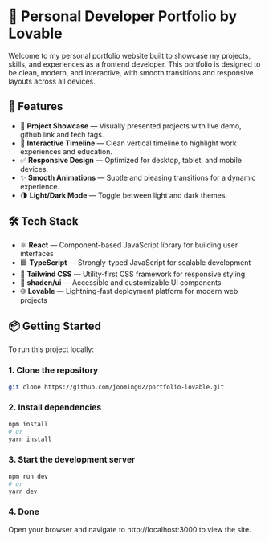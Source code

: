 # 💼 Personal Developer Portfolio by Lovable

Welcome to my personal portfolio website built to showcase my projects, skills, and experiences as a frontend developer. This portfolio is designed to be clean, modern, and interactive, with smooth transitions and responsive layouts across all devices.

## 🚀 Features

- 🧩 **Project Showcase** — Visually presented projects with live demo, github link and tech tags.
- 🎯 **Interactive Timeline** — Clean vertical timeline to highlight work experiences and education.
- ✅ **Responsive Design** — Optimized for desktop, tablet, and mobile devices.
- ✨ **Smooth Animations** — Subtle and pleasing transitions for a dynamic experience.
- 🌗 **Light/Dark Mode** — Toggle between light and dark themes.

## 🛠 Tech Stack

- ⚛️ **React** — Component-based JavaScript library for building user interfaces
- 🟦 **TypeScript** — Strongly-typed JavaScript for scalable development
- 🎨 **Tailwind CSS** — Utility-first CSS framework for responsive styling
- 🧱 **shadcn/ui** — Accessible and customizable UI components
- 🌐 **Lovable** — Lightning-fast deployment platform for modern web projects

## 📦 Getting Started

To run this project locally:

### 1. Clone the repository

```bash
git clone https://github.com/jooming02/portfolio-lovable.git
```

### 2. Install dependencies

```bash
npm install
# or
yarn install
```

### 3. Start the development server

```bash
npm run dev
# or
yarn dev
```

### 4. Done
Open your browser and navigate to http://localhost:3000 to view the site.
